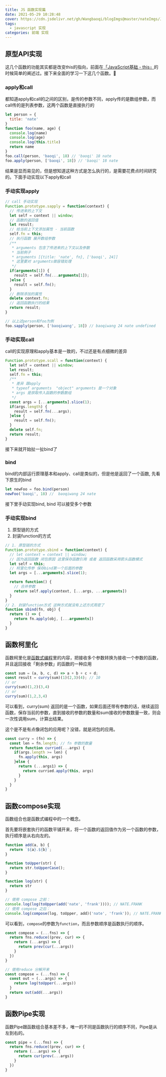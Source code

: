 ```yaml
---
title: JS 函数实现篇
date: 2021-05-29 10:28:48
cover: https://cdn.jsdelivr.net/gh/Wangbaoqi/blogImgs@master/nateImgs/JavaScript/bg-api/function.png
tags: 
  - javascript 实现
categories: 前端 实现
---
```


## 原型API实现

这几个函数的功能其实都是改变this的指向，前面在[「JavaScript基础 - this」](<../../javascript-advance/javascript basic/this.md#xian-shi-bang-ding>)的时候简单的阐述过。接下来全面的学习一下这几个函数。💪

### apply和call

都知道apply和call的之间的区别，是传的参数不同，apply传的是数组参数，而call传的是列表参数，这两个函数是直接执行的

```javascript
let person = {
  title: 'nate'
}
function foo(name, age) {
  console.log(name)
  console.log(age)
  console.log(this.title)
  return name
}
foo.call(person, 'baoqi', 18) // 'baoqi' 18 nate
foo.apply(person, ['baoqi', 18]) // 'baoqi' 18 nate
```

结果是显而易见的，但是想知道这种方式是怎么执行的，是需要花费点时间研究的。下面手动实现以下apply和call

### 手动实现apply

```javascript
// call 手动实现
Function.prototype.sapply = function(context) {
  // 传进来的上下文
  let self = context || window;
  // 函数的返回值
  let result;
  // 给当前上下文添加属性 - 当前函数
  self.fn = this;
  // 执行函数 展开数组参数
  /**
   * arguments 包含了传进来的上下文以及参数
   * 当前例子
   * arguments [{title: 'nate', fn}, ['baoqi', 24]]
   * 这里要对 arguments做容错处理
   */
  if(arguments[1]) {
    result = self.fn(...arguments[1]);
  }else {
    result = self.fn();
  }
  // 删除添加的属性
  delete context.fn;
  // 返回函数执行的结果
  return result;
}

// 以上述person和foo为例
foo.sapply(person, ['baoqiwang', 18]) // baoqiwang 24 nate undefined
```

### 手动实现call

call的实现原理和apply基本是一致的，不过还是有点细微的差异

```javascript
Function.prototype.scall = function(context) {
  let self = context || window;
  let result;
  self.fn = this;
  /**
   * 差异 跟apply
   * typeof arguments  "object" arguments 是一个对象
   * args 是获取传入函数的参数数组
   */
  const args = [...arguments].slice(1);
  if(args.length) {
    result = self.fn(...args);
  }else {
    result = self.fn();
  }
  delete self.fn;
  return result;
}
```

接下来就开始扯一扯bind了

### bind

bind的内部运行原理基本和apply、call是类似的，但是他是返回了一个函数, 先看下原生的bind

```javascript
let newFoo = foo.bind(person)
newFoo('baoqi', 18) //  baoqiwang 24 nate
```

接下里手动实现bind, bind 可以接受多个参数

### 手动实现bind

1. 原型链的方式
2. 封装function的方式

```javascript
// 1. 原型链的方式
Function.prototype.sbind = function(context) {
  // let context = context || window;
  // 因为返回函数 闭包原因 这里保存函数引用 或者 返回函数采用箭头函数模式
  let self = this;
  // 柯里化传参 保存bind第一个后面的参数
  let args = [...arguments].slice(1);

  return function() {
    // 合并参数
    return self.apply(context, [...args, ...arguments])
  }
}
// 2. 封装function方式 这种方式就没有上述方式周密了
function sbind(fn, obj) {
  return () => {
    return fn.apply(obj, [...arguments])
  }
}
```

## 函数柯里化

函数柯里化是[函数式编程](https://llh911001.gitbooks.io/mostly-adequate-guide-chinese/content/)里的内容，把接收多个参数转换为接收一个参数的函数，并且返回接收「剩余参数」的函数的一种应用

```javascript
const sum = (a, b, c, d) => a + b + c + d;
const result = curry(sum)(1)(2,3)(4); // 10
// or 
curry(sum)(1,2)(3,4)
// or
curry(sum)(1,2,3,4)
```

可以看到，curry(sum) 返回的是一个函数，如果后面还带有参数的话，继续返回函数，保存当前的参数，直到接收的参数的数量和sum接收的参数数量一致，则会一次性调用sum，计算出结果。

这个是不是有点像闭包的应用呢？没错，就是闭包的应用。

```javascript
const curry = (fn) => {
  const len = fn.length; // fn 参数的数量
  return function curried(...args) {
    if(args.length >= len) {
      fn.apply(this, args)
    }else {
      return (...args1) => {
        return curried.apply(this, args)
      }
    }
  }
}
```

## 函数compose实现

函数组合也是函数式编程中的一个概念。

首先要将嵌套执行的函数平铺开来，将一个函数的返回值作为另一个函数的参数，执行顺序是从右向左的。

```javascript
function add(a, b) {
  return `${a}.${b}`;
}

function toUpper(str) {
  return str.toUpperCase();
}

function log(str) {
  return str
}

// 使用 compose 之前：
console.log(log(toUpper(add('nate', 'frank')))); // NATE.FRANK
// 使用 compose 之后：
console.log(compose(log, toUpper, add)('nate', 'frank')); // NATE.FRANK
```

可以看到，`compose`的参数为`function`，而且参数顺序是函数执行的顺序。

```javascript
const compose = (...fns) => {
  return fns.reduce((prev, cur) => {
    return (...args) => {
      return prev(cur(...args))
    }
  })
}

// 使用reduce 分解开来
const compose = (...fns) => {
  const out = (...args) => {
    return log(toUpper(...args))
  }
  return out(add(...args))
}
```

## 函数Pipe实现

函数Pipe跟函数组合基本差不多，唯一的不同是函数执行的顺序不同，Pipe是从左到右的。

```javascript
const pipe = (...fns) => {
  return fns.reduce((prev, cur) => {
    return (...args) => {
      return cur(prev(...args))
    }
  })
}
```

